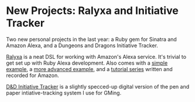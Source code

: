 # New Projects: Ralyxa and Initiative Tracker

Two new personal projects in the last year: a Ruby gem for Sinatra and Amazon Alexa, and a Dungeons and Dragons Initiative Tracker.

[Ralyxa](https://github.com/sjmog/ralyxa) is a neat DSL for working with Amazon's Alexa service. It's trivial to get set up with Ruby Alexa development. Also comes with a [simple example](https://github.com/sjmog/ralyxa_example), a [more advanced example](https://github.com/sjmog/pizza_buddy), and a [tutorial series](https://developer.amazon.com/blogs/alexa/post/105df30e-9890-4a8c-9caf-5de1c8ff86cb/makers-academy-s-alexa-series-how-to-build-a-hello-world-skill-with-ruby) written and recorded for Amazon.

[D&D Initiative Tracker](https://sjmog.github.io/initiative_tracker/) is a slightly specced-up digital version of the pen and paper intiative-tracking system I use for GMing.